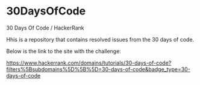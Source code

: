 # 30DaysOfCode
 30 Days Of Code / HackerRank


Hhis is a repository that contains resolved issues from the 30 days of code.


Below is the link to the site with the challenge:


https://www.hackerrank.com/domains/tutorials/30-days-of-code?filters%5Bsubdomains%5D%5B%5D=30-days-of-code&badge_type=30-days-of-code
